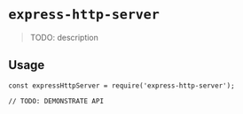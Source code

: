 # `express-http-server`

> TODO: description

## Usage

```
const expressHttpServer = require('express-http-server');

// TODO: DEMONSTRATE API
```
